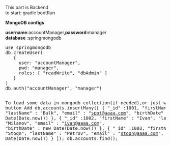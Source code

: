 

This part is Backend <br>
to start: gradle bootRun

<b>MongoDB configs</b><br>

<b>username</b>:accountManager,<b>password:</b>manager<br>
<b>database</b> :springmongodb

<div class="highlight highlight-text-xml">
<pre>
use springmongodb
db.createUser(
   {
     user: "accountManager",
     pwd: "manager",
     roles: [ "readWrite", "dbAdmin" ]
   }
)
db.auth("accountManager", "manager")

To load some data in mongodb collection(if needed),or just with button Add
db.accounts.insertMany([
  {
    "_id"        :1001,
    "firstName" : "Spot",
    "lastName" : "Bulk",
    "email" : "spot@aaaa.com",
	 "birthDate" : new Date(Date.now())
  },
  {
     "_id"        :1002,
    "firstName" : "Ivan",
    "lastName" : "Milanov",
    "email" : "ivan@aaaa.com",
	 "birthDate" : new Date(Date.now())
  },
  {
     "_id"        :1003,
    "firstName" : "Stoqn",
    "lastName" : "Petrov",
    "email" : "stoqn@aaaa.com",
	 "birthDate" : new Date(Date.now())
  }
]);
db.accounts.find();
</pre></div>

